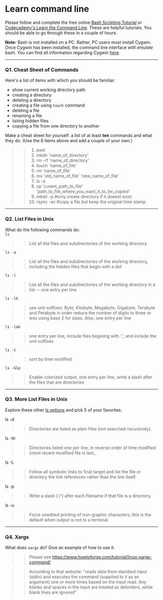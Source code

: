 # Learn command line

Please follow and complete the free online [Bash Scripting Tutorial](https://ryanstutorials.net/bash-scripting-tutorial/) or [Codecademy's Learn the Command Line](https://www.codecademy.com/learn/learn-the-command-line). These are helpful tutorials. You should be able to go through these in a couple of hours.

**Note:** Bash is not installed on a PC. Rather, PC users must install Cygwin. Once Cygwin has been installed, the command line interface witll _emulate_ bash. You can find all information regarding Cygwin [here](https://www.cygwin.com/).

---

### Q1.  Cheat Sheet of Commands  

Here's a list of items with which you should be familiar:  
* show current working directory path
* creating a directory
* deleting a directory
* creating a file using `touch` command
* deleting a file
* renaming a file
* listing hidden files
* copying a file from one directory to another

Make a cheat sheet for yourself: a list of at least **ten** commands and what they do.  (Use the 8 items above and add a couple of your own.)  

>> 1. pwd  
>> 2. mkdir 'name_of_directory'
>> 3. rm -rf 'name_of_directory'
>> 4. touch 'name_of_file'
>> 5. rm 'name_of_file'
>> 6. mv 'old_name_of_file' 'new_name_of_file'
>> 7. ls -a 
>> 8. cp 'curent_path_to_file' 'path_to_file_where_you_want_it_to_be_copied'
>> 9. mkdir -p #only create directory if it doesnt exist
>> 10. rsync -av #copy a file but keep the original time stamp

---

### Q2.  List Files in Unix   

What do the following commands do:  
`ls`
>> List all the files and subdirectories of the working directory   

`ls -a`  
>> List all the files and subdirectories of the	working	directory, including the hidden files that begin with a dot 

`ls -l`  
>> List all the files and subdirectories of the working directory in a list -- one entry per line  

`ls -lh`  
>>use unit suffixes: Byte, Kilobyte, Megabyte, Gigabyte, Terabyte and Petabyte in order reduce the number of digits to three or less using base 2 for sizes. Also, one entry per line 

`ls -lah`  
>> one entry per line, include files begining with '.', and include the unit suffixes 

`ls -t`  
>> sort by time modified 

`ls -Glp`  
>> Enable colorized output, one entry per line, write a slash after the files that are directories 


---

### Q3.  More List Files in Unix  

Explore these other [ls options](http://www.techonthenet.com/unix/basic/ls.php) and pick 5 of your favorites:

ls -d 
>> Directories are listed as plain files (not searched recursively).

ls -ltr
>> Directories listed one per line, in reverse order of time modified (most recent modified file is last_

ls -L
>> Follow all symbolic links to final target and list the file or directory the link references rather than the link itself.

ls -p
>> Write a slash (`/') after each filename if that file is a directory.

ls -u 
>> Force unedited printing of non-graphic characters; this is the default when output is not to a terminal.
---

### Q4.  Xargs   

What does `xargs` do? Give an example of how to use it.

>> Please see https://www.howtoforge.com/tutorial/linux-xargs-command/

>> Acoording to that website: "reads data from standard input (stdin) and executes the command (supplied to it as an argument) one or more times based on the input read. Any blanks and spaces in the input are treated as delimiters, while blank lines are ignored"

 

